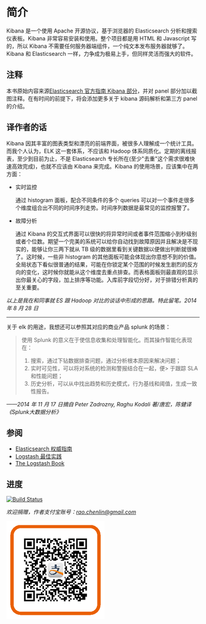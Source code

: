 # 简介

Kibana 是一个使用 Apache 开源协议，基于浏览器的 Elasticsearch 分析和搜索仪表板。Kibana 非常容易安装和使用。整个项目都是用 HTML 和 Javascript 写的，所以 Kibana 不需要任何服务器端组件，一个纯文本发布服务器就够了。Kibana 和 Elasticsearch 一样，力争成为极易上手，但同样灵活而强大的软件。

## 注释

本书原始内容来源[Elasticsearch 官方指南 Kibana 部分](http://www.elasticsearch.org/guide/en/kibana/current/index.html)，并对 panel 部分加以截图注释。在有时间的前提下，将会添加更多关于 kibana 源码解析和第三方 panel 的介绍。

## 译作者的话

Kibana 因其丰富的图表类型和漂亮的前端界面，被很多人理解成一个统计工具。而我个人认为，ELK 这一套体系，不应该和 Hadoop 体系同质化。定期的离线报表，至少到目前为止，不是 Elasticsearch 专长所在(至少"去重"这个需求很难快速高效完成)，也就不应该由 Kibana 来完成。Kibana 的使用场景，应该集中在两方面：

* 实时监控

  通过 histogram 面板，配合不同条件的多个 queries 可以对一个事件走很多个维度组合出不同的时间序列走势。时间序列数据是最常见的监控报警了。

* 故障分析

  通过 Kibana 的交互式界面可以很快的将异常时间或者事件范围缩小到秒级别或者个位数。期望一个完美的系统可以给你自动找到故障原因并且解决是不现实的，能够让你三两下就从 TB 级的数据里看到关键数据以便做出判断就很棒了。这时候，一些非 histogram 的其他面板可能会体现出你意想不到的价值。全局状态下看似很普通的结果，可能在你锁定某个范围的时候发生剧烈的反方向的变化，这时候你就能从这个维度去重点排查。而表格面板则最直观的显示出你最关心的字段，加上排序等功能。入库前字段切分好，对于排错分析真的至关重要。

*以上是我在和同事就 ES 跟 Hadoop 对比的谈话中形成的思路。特此留笔。2014 年 8 月 28 日*

---------------

关于 elk 的用途，我想还可以参照其对应的商业产品 splunk 的场景：

> 使用 Splunk 的意义在于使信息收集和处理智能化。而其操作智能化表现在：
>
> 1. 搜索，通过下钻数据排查问题，通过分析根本原因来解决问题；
> 2. 实时可见性，可以将对系统的检测和警报结合在一起，便> 于跟踪 SLA 和性能问题；
> 3. 历史分析，可以从中找出趋势和历史模式，行为基线和阈值，生成一致性报告。

*——2014 年 11 月 17 日摘自 Peter Zadrozny, Raghu Kodali 著/唐宏，陈健译《Splunk大数据分析》*

## 参阅

* [Elasticsearch 权威指南](http://fuxiaopang.gitbooks.io/learnelasticsearch/)
* [Logstash 最佳实践](https://www.gitbook.io/book/chenryn/logstash-best-practice)
* [The Logstash Book](http://www.logstashbook.com/)

## 进度

[![Build Status](https://www.gitbook.io/button/status/book/chenryn/kibana-guide-cn)](https://www.gitbook.io/book/chenryn/kibana-guide-cn/activity)

*欢迎捐赠，作者支付宝账号：<rao.chenlin@gmail.com>*

![ercode](img/alipay.png)
